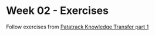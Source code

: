 # Week 02 - Exercises

Follow exercises from [Patatrack Knowledge Transfer part 1](https://patatrack.web.cern.ch/patatrack/wiki/cuda_training_dpg_12_2019/)
